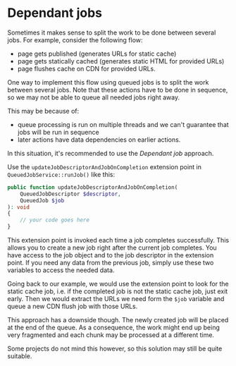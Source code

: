 # Dependant jobs

Sometimes it makes sense to split the work to be done between several jobs.
For example, consider the following flow:

* page gets published (generates URLs for static cache)
* page gets statically cached (generates static HTML for provided URLs)
* page flushes cache on CDN for provided URLs.

One way to implement this flow using queued jobs is to split the work between several jobs.
Note that these actions have to be done in sequence, so we may not be able to queue all needed jobs right away.

This may be because of:

* queue processing is run on multiple threads and we can't guarantee that jobs will be run in sequence
* later actions have data dependencies on earlier actions.

In this situation, it's recommended to use the _Dependant job_ approach.

Use the `updateJobDescriptorAndJobOnCompletion` extension point in `QueuedJobService::runJob()` like this:

```php
public function updateJobDescriptorAndJobOnCompletion(
    QueuedJobDescriptor $descriptor, 
    QueuedJob $job
): void
{
    // your code goes here
}
```

This extension point is invoked each time a job completes successfully.
This allows you to create a new job right after the current job completes.
You have access to the job object and to the job descriptor in the extension point. If you need any data from the previous job, simply use these two variables to access the needed data.

Going back to our example, we would use the extension point to look for the static cache job, i.e. if the completed job is not the static cache job, just exit early.
Then we would extract the URLs we need form the `$job` variable and queue a new CDN flush job with those URLs.

This approach has a downside though. The newly created job will be placed at the end of the queue.
As a consequence, the work might end up being very fragmented and each chunk may be processed at a different time.

Some projects do not mind this however, so this solution may still be quite suitable.

